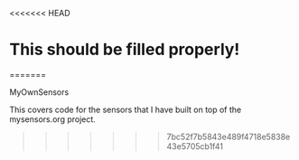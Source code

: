 <<<<<<< HEAD
# This should be filled properly!
=======

MyOwnSensors

This covers code for the sensors that I have built on top of the
mysensors.org project.

>>>>>>> 7bc52f7b5843e489f4718e5838e43e5705cb1f41
